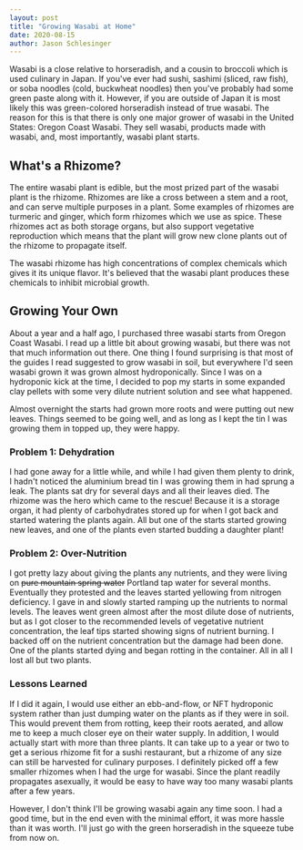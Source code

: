 ```yaml
---
layout: post
title: "Growing Wasabi at Home"
date: 2020-08-15
author: Jason Schlesinger
---
```

Wasabi is a close relative to horseradish, and a cousin to broccoli which is used culinary in
Japan. If you've ever had sushi, sashimi (sliced, raw fish), or soba noodles (cold, buckwheat
noodles) then you've probably had some green paste along with it. <!--more-->However, if you are outside of
Japan it is most likely this was green-colored horseradish instead of true wasabi. The reason for
this is that there is only one major grower of wasabi in the United States: Oregon Coast Wasabi.
They sell wasabi, products made with wasabi, and, most importantly, wasabi plant starts. 

## What's a Rhizome?
The entire wasabi plant is edible, but the most prized part of the wasabi plant is the rhizome.
Rhizomes are like a cross between a stem and a root, and can serve multiple purposes in a plant.
Some examples of rhizomes are turmeric and ginger, which form rhizomes which we use as spice.
These rhizomes act as both storage organs, but also support vegetative reproduction which means that
the plant will grow new clone plants out of the rhizome to propagate itself.

The wasabi rhizome has high concentrations of complex chemicals which gives it its unique flavor.
It's believed that the wasabi plant produces these chemicals to inhibit microbial growth. 

## Growing Your Own
About a year and a half ago, I purchased three wasabi starts from Oregon Coast Wasabi. I read up a
little bit about growing wasabi, but there was not that much information out there. One thing I
found surprising is that most of the guides I read suggested to grow wasabi in soil, but everywhere
I'd seen wasabi grown it was grown almost hydroponically. Since I was on a hydroponic kick at the
time, I decided to pop my starts in some expanded clay pellets with some very dilute nutrient
solution and see what happened.

Almost overnight the starts had grown more roots and were putting out new leaves. Things seemed to
be going well, and as long as I kept the tin I was growing them in topped up, they were happy.

### Problem 1: Dehydration
I had gone away for a little while, and while I had given them plenty to drink, I hadn't noticed the
aluminium bread tin I was growing them in had sprung a leak. The plants sat dry for several days and
all their leaves died. The rhizome was the hero which came to the rescue! Because it is a storage
organ, it had plenty of carbohydrates stored up for when I got back and started watering the plants
again. All but one of the starts started growing new leaves, and one of the plants even started
budding a daughter plant!

### Problem 2: Over-Nutrition
I got pretty lazy about giving the plants any nutrients, and they were living on ~~pure mountain
spring water~~ Portland tap water for several months. Eventually they protested and the leaves
started yellowing from nitrogen deficiency. I gave in and slowly started ramping up the nutrients to
normal levels. The leaves went green almost after the most dilute dose of nutrients, but as I got
closer to the recommended levels of vegetative nutrient concentration, the leaf tips started showing
signs of nutrient burning. I backed off on the nutrient concentration but the damage had been done.
One of the plants started dying and began rotting in the container. All in all I lost all but two
plants.

### Lessons Learned
If I did it again, I would use either an ebb-and-flow, or NFT hydroponic system rather than just dumping
water on the plants as if they were in soil. This would prevent them from rotting, keep their roots
aerated, and allow me to keep a much closer eye on their water supply. In addition, I would actually
start with more than three plants. It can take up to a year or two to get a serious rhizome fit for
a sushi restaurant, but a rhizome of any size can still be harvested for culinary purposes. I
definitely picked off a few smaller rhizomes when I had the urge for wasabi. Since the plant
readily propagates asexually, it would be easy to have way too many wasabi plants after a few years.

However, I don't think I'll be growing wasabi again any time soon. I had a good time, but in the end
even with the minimal effort, it was more hassle than it was worth. I'll just go with the green
horseradish in the squeeze tube from now on.
